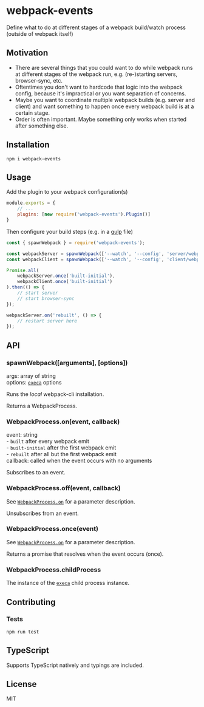 # webpack-events

Define what to do at different stages of a webpack build/watch process (outside of webpack itself)

## Motivation

- There are several things that you could want to do while webpack runs at different stages of the webpack run, e.g. (re-)starting servers, browser-sync, etc.
- Oftentimes you don't want to hardcode that logic into the webpack config, because it's impractical or you want separation of concerns.
- Maybe you want to coordinate multiple webpack builds (e.g. server and client) and want something to happen once every webpack build is at a certain stage.
- Order is often important. Maybe something only works when started after something else.

## Installation

```
npm i webpack-events
```

## Usage

Add the plugin to your webpack configuration(s)

```javascript
module.exports = {
    // ...
    plugins: [new require('webpack-events').Plugin()]
}
```

Then configure your build steps (e.g. in a [gulp](https://gulpjs.com/) file)

```javascript
const { spawnWebpack } = require('webpack-events');

const webpackServer = spawnWebpack(['--watch', '--config', 'server/webpack.config.js']);
const webpackClient = spawnWebpack(['--watch', '--config', 'client/webpack.config.js']);

Promise.all(
    webpackServer.once('built-initial'),
    webpackClient.once('built-initial')
).then(() => {
    // start server
    // start browser-sync
});

webpackServer.on('rebuilt', () => {
    // restart server here
});
```

## API

### spawnWebpack([arguments], [options])

args: array of string<br>
options: [`execa`](https://www.npmjs.com/package/execa) options<br>

Runs the *local* webpack-cli installation.

Returns a WebpackProcess.

### <a name="on"></a>WebpackProcess.on(event, callback)

event: string<br>
    - `built` after every webpack emit<br>
    - `built-initial` after the first webpack emit<br>
    - `rebuilt` after all but the first webpack emit<br>
callback: called when the event occurs with no arguments

Subscribes to an event.

### WebpackProcess.off(event, callback)

See [`WebpackProcess.on`](#on) for a parameter description.

Unsubscribes from an event.

### WebpackProcess.once(event)

See [`WebpackProcess.on`](#on) for a parameter description.

Returns a promise that resolves when the event occurs (once).

### WebpackProcess.childProcess

The instance of the [`execa`](https://www.npmjs.com/package/execa) child process instance.

## Contributing

### Tests

```
npm run test
```

## TypeScript

Supports TypeScript natively and typings are included.

## License

MIT